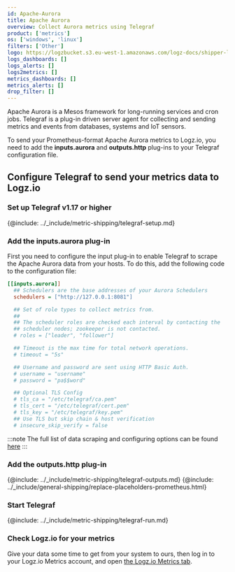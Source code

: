 ```yaml
---
id: Apache-Aurora
title: Apache Aurora
overview: Collect Aurora metrics using Telegraf
product: ['metrics']
os: ['windows', 'linux']
filters: ['Other']
logo: https://logzbucket.s3.eu-west-1.amazonaws.com/logz-docs/shipper-logos/aurora-logo.png
logs_dashboards: []
logs_alerts: []
logs2metrics: []
metrics_dashboards: []
metrics_alerts: []
drop_filter: []
---
```


Apache Aurora is a Mesos framework for long-running services and cron jobs. Telegraf is a plug-in driven server agent for collecting and sending metrics and events from databases, systems and IoT sensors.

To send your Prometheus-format Apache Aurora metrics to Logz.io, you need to add the **inputs.aurora** and **outputs.http** plug-ins to your Telegraf configuration file.

## Configure Telegraf to send your metrics data to Logz.io


### Set up Telegraf v1.17 or higher

{@include: ../_include/metric-shipping/telegraf-setup.md}

### Add the inputs.aurora plug-in

First you need to configure the input plug-in to enable Telegraf to scrape the Apache Aurora data from your hosts. To do this, add the following code to the configuration file:

``` ini
[[inputs.aurora]]
  ## Schedulers are the base addresses of your Aurora Schedulers
  schedulers = ["http://127.0.0.1:8081"]

  ## Set of role types to collect metrics from.
  ##
  ## The scheduler roles are checked each interval by contacting the
  ## scheduler nodes; zookeeper is not contacted.
  # roles = ["leader", "follower"]

  ## Timeout is the max time for total network operations.
  # timeout = "5s"

  ## Username and password are sent using HTTP Basic Auth.
  # username = "username"
  # password = "pa$$word"

  ## Optional TLS Config
  # tls_ca = "/etc/telegraf/ca.pem"
  # tls_cert = "/etc/telegraf/cert.pem"
  # tls_key = "/etc/telegraf/key.pem"
  ## Use TLS but skip chain & host verification
  # insecure_skip_verify = false
```

:::note
The full list of data scraping and configuring options can be found [here](https://github.com/influxdata/telegraf/blob/release-1.18/plugins/inputs/aurora/README.md)
:::
 

### Add the outputs.http plug-in
  
{@include: ../_include/metric-shipping/telegraf-outputs.md}
{@include: ../_include/general-shipping/replace-placeholders-prometheus.html}

### Start Telegraf

{@include: ../_include/metric-shipping/telegraf-run.md}

### Check Logz.io for your metrics

Give your data some time to get from your system to ours, then log in to your Logz.io Metrics account, and open [the Logz.io Metrics tab](https://app.logz.io/#/dashboard/metrics/).


 
